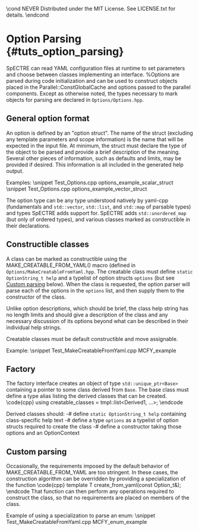 \cond NEVER
Distributed under the MIT License.
See LICENSE.txt for details.
\endcond
# Option Parsing {#tuts_option_parsing}

SpECTRE can read YAML configuration files at runtime to set parameters
and choose between classes implementing an interface.  %Options are
parsed during code initialization and can be used to construct objects
placed in the Parallel::ConstGlobalCache and options passed to the
parallel components.  Except as otherwise noted, the types necessary
to mark objects for parsing are declared in `Options/Options.hpp`.

## General option format

An option is defined by an "option struct".  The name of the struct
(excluding any template parameters and scope information) is the name
that will be expected in the input file.  At minimum, the struct must
declare the type of the object to be parsed and provide a brief
description of the meaning.  Several other pieces of information, such
as defaults and limits, may be provided if desired.  This information
is all included in the generated help output.

Examples:
\snippet Test_Options.cpp options_example_scalar_struct
\snippet Test_Options.cpp options_example_vector_struct

The option type can be any type understood natively by yaml-cpp
(fundamentals and `std::vector`, `std::list`, and `std::map` of
parsable types) and types SpECTRE adds support for.  SpECTRE adds
`std::unordered_map` (but only of ordered types), and various classes
marked as constructible in their declarations.

## Constructible classes

A class can be marked as constructible using the
MAKE_CREATABLE_FROM_YAML() macro (defined in
`Options/MakeCreatableFromYaml.hpp`.  The creatable class must define
`static OptionString_t help` and a typelist of option structs
`options` (but see [Custom parsing](#custom-parsing) below).  When the
class is requested, the option parser will parse each of the options
in the `options` list, and then supply them to the constructor of the
class.

Unlike option descriptions, which should be brief, the class help
string has no length limits and should give a description of the class
and any necessary discussion of its options beyond what can be
described in their individual help strings.

Creatable classes must be default constructible and move assignable.

Example:
\snippet Test_MakeCreatableFromYaml.cpp MCFY_example

## Factory

The factory interface creates an object of type
`std::unique_ptr<Base>` containing a pointer to some class derived
from `Base`.  The base class must define a type alias listing the
derived classes that can be created.
\code{cpp}
 using creatable_classes = tmpl::list<Derived1, ...>;
\endcode

Derived classes should:
-# define `static OptionString_t help` containing class-specific help
   text
-# define a type `options` as a typelist of option structs required to
   create the class
-# define a constructor taking those options and an OptionContext

## <a name="custom-parsing"></a>Custom parsing

Occasionally, the requirements imposed by the default behavior of
MAKE_CREATABLE_FROM_YAML are too stringent.  In these cases, the
construction algorithm can be overridden by providing a specialization
of the function
\code{cpp}
template <typename T>
T create_from_yaml(const Option_t&);
\endcode
That function can then perform any operations required to construct
the class, so that no requirements are placed on members of the class.

Example of using a specialization to parse an enum:
\snippet Test_MakeCreatableFromYaml.cpp MCFY_enum_example
